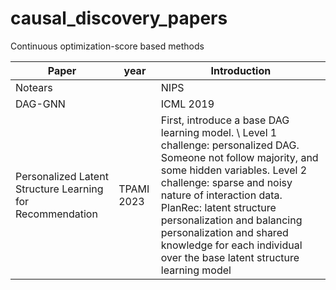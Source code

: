 # causal_discovery_papers
Continuous optimization-score based methods

|Paper|year|Introduction|
|--|--|--|
|Notears||NIPS |
|DAG-GNN||ICML 2019|
|Personalized Latent Structure Learning for Recommendation|TPAMI 2023|First, introduce a base DAG learning model. \\ Level 1 challenge: personalized DAG. Someone not follow majority, and some hidden variables. Level 2 challenge: sparse and noisy nature of interaction data. PlanRec: latent structure personalization and balancing personalization and shared knowledge for each individual over the base latent structure learning model|
